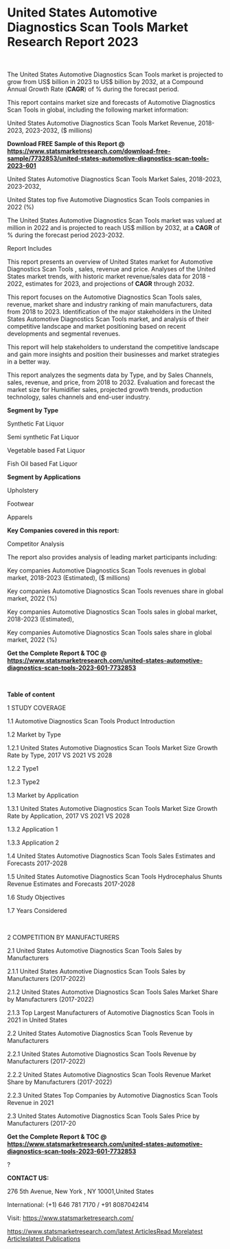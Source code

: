 <h1>United States Automotive Diagnostics Scan Tools Market Research Report 2023</h1><br/><p>The United States Automotive Diagnostics Scan Tools market is projected to grow from US$ billion in 2023 to US$ billion by 2032, at a Compound Annual Growth Rate (<strong>CAGR</strong>) of % during the forecast period.</p>
 
 
 
 <p>This report contains market size and forecasts of Automotive Diagnostics Scan Tools in global, including the following market information:</p>
 
 
 
 <p>United States Automotive Diagnostics Scan Tools Market Revenue, 2018-2023, 2023-2032, ($ millions)</p>
 
 
 
 <p><strong>Download FREE Sample of this Report @ <a href="https://www.statsmarketresearch.com/download-free-sample/7732853/united-states-automotive-diagnostics-scan-tools-2023-601">https://www.statsmarketresearch.com/download-free-sample/7732853/united-states-automotive-diagnostics-scan-tools-2023-601</a></strong></p>
 
 
 
 <p>United States Automotive Diagnostics Scan Tools Market Sales, 2018-2023, 2023-2032,</p>
 
 
 
 <p>United States top five Automotive Diagnostics Scan Tools companies in 2022 (%)</p>
 
 
 
 <p>The United States Automotive Diagnostics Scan Tools market was valued at million in 2022 and is projected to reach US$ million by 2032, at a <strong>CAGR</strong> of % during the forecast period 2023-2032.</p>
 
 
 
 <p>Report Includes</p>
 
 
 
 <p>This report presents an overview of United States market for Automotive Diagnostics Scan Tools , sales, revenue and price. Analyses of the United States market trends, with historic market revenue/sales data for 2018 - 2022, estimates for 2023, and projections of <strong>CAGR</strong> through 2032.</p>
 
 
 
 <p>This report focuses on the Automotive Diagnostics Scan Tools sales, revenue, market share and industry ranking of main manufacturers, data from 2018 to 2023. Identification of the major stakeholders in the United States Automotive Diagnostics Scan Tools market, and analysis of their competitive landscape and market positioning based on recent developments and segmental revenues.</p>
 
 
 
 <p>This report will help stakeholders to understand the competitive landscape and gain more insights and position their businesses and market strategies in a better way.</p>
 
 
 
 <p>This report analyzes the segments data by Type, and by Sales Channels, sales, revenue, and price, from 2018 to 2032. Evaluation and forecast the market size for Humidifier sales, projected growth trends, production technology, sales channels and end-user industry.</p>
 
 
 
 <p><strong>Segment by Type</strong></p>
 
 
 
 <p>Synthetic Fat Liquor</p>
 
 
 
 <p>Semi synthetic Fat Liquor</p>
 
 
 
 <p>Vegetable based Fat Liquor</p>
 
 
 
 <p>Fish Oil based Fat Liquor</p>
 
 
 
 <p><strong>Segment <strong><strong>by Applications</strong></strong></strong></p>
 
 
 
 <p>Upholstery</p>
 
 
 
 <p>Footwear</p>
 
 
 
 <p>Apparels</p>
 
 
 
 <p><strong>Key Companies covered in this report:</strong></p>
 
 
 
 <p>Competitor Analysis</p>
 
 
 
 <p>The report also provides analysis of leading market participants including:</p>
 
 
 
 <p>Key companies Automotive Diagnostics Scan Tools revenues in global market, 2018-2023 (Estimated), ($ millions)</p>
 
 
 
 <p>Key companies Automotive Diagnostics Scan Tools revenues share in global market, 2022 (%)</p>
 
 
 
 <p>Key companies Automotive Diagnostics Scan Tools sales in global market, 2018-2023 (Estimated),</p>
 
 
 
 <p>Key companies Automotive Diagnostics Scan Tools sales share in global market, 2022 (%)</p>
 
 
 
 <div><b>Get the Complete Report & TOC @ <a href="https://www.statsmarketresearch.com/united-states-automotive-diagnostics-scan-tools-2023-601-7732853">https://www.statsmarketresearch.com/united-states-automotive-diagnostics-scan-tools-2023-601-7732853</a></b></div>
 
 
 
 <p><br />
 
 <b>Table of content</b></p>
 
 
 
 <p>1 STUDY COVERAGE<br />
 
 1.1 Automotive Diagnostics Scan Tools Product Introduction<br />
 
 1.2 Market by Type<br />
 
 1.2.1 United States Automotive Diagnostics Scan Tools Market Size Growth Rate by Type, 2017 VS 2021 VS 2028<br />
 
 1.2.2 Type1<br />
 
 1.2.3 Type2<br />
 
 1.3 Market by Application<br />
 
 1.3.1 United States Automotive Diagnostics Scan Tools Market Size Growth Rate by Application, 2017 VS 2021 VS 2028<br />
 
 1.3.2 Application 1<br />
 
 1.3.3 Application 2<br />
 
 1.4 United States Automotive Diagnostics Scan Tools Sales Estimates and Forecasts 2017-2028<br />
 
 1.5 United States Automotive Diagnostics Scan Tools Hydrocephalus Shunts Revenue Estimates and Forecasts 2017-2028<br />
 
 1.6 Study Objectives<br />
 
 1.7 Years Considered<br />
 
 <br />
 
 2 COMPETITION BY MANUFACTURERS<br />
 
 2.1 United States Automotive Diagnostics Scan Tools Sales by Manufacturers<br />
 
 2.1.1 United States Automotive Diagnostics Scan Tools Sales by Manufacturers (2017-2022)<br />
 
 2.1.2 United States Automotive Diagnostics Scan Tools Sales Market Share by Manufacturers (2017-2022)<br />
 
 2.1.3 Top Largest Manufacturers of Automotive Diagnostics Scan Tools in 2021 in United States<br />
 
 2.2 United States Automotive Diagnostics Scan Tools Revenue by Manufacturers<br />
 
 2.2.1 United States Automotive Diagnostics Scan Tools Revenue by Manufacturers (2017-2022)<br />
 
 2.2.2 United States Automotive Diagnostics Scan Tools Revenue Market Share by Manufacturers (2017-2022)<br />
 
 2.2.3 United States Top Companies by Automotive Diagnostics Scan Tools Revenue in 2021<br />
 
 2.3 United States Automotive Diagnostics Scan Tools Sales Price by Manufacturers (2017-20</p>
 
 
 
 <div><b>Get the Complete Report & TOC @ <a href="https://www.statsmarketresearch.com/united-states-automotive-diagnostics-scan-tools-2023-601-7732853">https://www.statsmarketresearch.com/united-states-automotive-diagnostics-scan-tools-2023-601-7732853</a></b></div>
 
 
 
 <p>? </p>
 
 
 
 <p><b>CONTACT US:</b><br />
 
 276 5th Avenue, New York , NY 10001,United States<br />
 
 International: (+1) 646 781 7170 / +91 8087042414<br />
 
 Visit: <a href="https://www.statsmarketresearch.com/">https://www.statsmarketresearch.com/</a><br />
 
 <a href="https://gyeongbokgung.com">https://www.statsmarketresearch.com/</a><a href="https://hallyeomaritime.com">latest Articles</a><a href="https://jingwansa.com">Read More</a><a href="https://nguoiviet.jp/">latest Articles</a><a href="https://www.intelmarketresearch.com/">latest Publications</a></p>